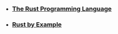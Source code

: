 
- ### [The Rust Programming Language](https://doc.rust-lang.org/book/) 
- ### [Rust by Example](https://doc.rust-lang.org/rust-by-example/)
